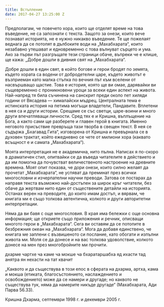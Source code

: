 ```yaml
---
title: Встъпление
date: 2017-04-27 13:25:00 Z
---
```


Предполагам, че повечето хора, които ще отделят време на това въведение, не са запознати с текста. Защото за онези, които вече познават историята, не е нужно никакво въведение. Те ще пожелаят веднага да се потопят в дълбоките води на „Махабхарата“, които незабавно утешават и едновременно с това вълнуват сърцето и ума. Ако за първи път разгръщате тези страници обаче, въпреки че е клише, ще кажа: „Добре дошли в дивния свят на „Махабхарата“.

Добре дошли в един свят, в който богове и герои бродят по земята, където хората са водени от добродетелни царе, където животът е възприеман като малка стъпка по вечния път към вселени от насвършващо щастие. Това е история, която ще ви омае, дарявайки ви същевременно с проникновени уроци за всеки един аспект на живота. Най-напред тя била съчинена на санскрит преди около пет хиляди години от Вясадева — хималайски мъдрец. Централната тема е истинската история на петима могъщи владетели, Пандавите. Вплетени в нея са и други истории. Срещаме се със светци, царе-воини и много други впечатляващи личности. Сред тях е и Кришна, въплъщение на Бога, а както сами ще разберете и главен герой в книгата. Именно неговото присъствие превръща тази творба в свещен текст. В нея се съдържа „Бхагавад Гита“, изговорена от Кришна и превърнала се в духовен трактат, който ежедневно се чете от милиони хора (каквато всъщност е и самата „Махабхарата“).

Моята интерпретация не е академична, нито пълна. Написах я по-скоро в драматичен стил, опитвайки се да въведа читателите в действието и да им помогна да почувстват величественото настроение на древните времена. Моят опит показва, че дори онези, които силно желаят да прочетат „Махабхарата“, не успяват да преминат през всички многословни и изчерпателни научни преводи. Затова се постарах да направя текста възможно най-достъпен за широк кръг читатели, без обаче да жертвам нито един от съществените детайли на историята. Останах верен на преводите, до които имам достъп, и вярвам, че книгата ми е също толкова автентична, колкото и други авторитетни интерпретации.

Няма да ви бавя с още многословия. В края има бележки с още основна информация; ще откриете също приложения и речник, описващи многото герои в „Махабхарата“. Сега ви оставям да се потопите в безбрежния океан на „Махабхарата“. Мога да добавя единствено, че книгата ме заплени с възвишеното си послание, като обогати и изпълни живота ми. Моля се да донесе и на вас толкова удоволствие, колкото донесе на мен през многобройните ми прочити. 

дхарме чартхе ча каме ча
мокше ча бхаратаршабха
яд ихасти тад анятра
ян нехасти на тат квачит

„Каквото и да съществува в този епос в сферата на дхарма, артха, кама и мокша (етиката, благосъстоянието, наслаждението и освобождението) може да се намери и другаде; но каквото не съществува тук, няма да намерите никъде другаде“ (Махабхарата, Ади Парва 56.33).

Кришна Дхарма,
септември 1998 г. и декември 2005 г.
